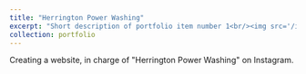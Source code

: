 ```yaml
---
title: "Herrington Power Washing"
excerpt: "Short description of portfolio item number 1<br/><img src='/images/9EB8133D-0D00-462F-8125-6754EC08F73E_1_201_a-removebg-preview.png'>"
collection: portfolio
---
```


Creating a website, in charge of "Herrington Power Washing" on Instagram.
